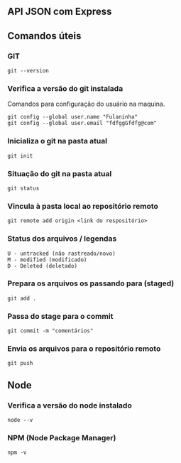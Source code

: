 ## API JSON com Express

## Comandos úteis

### GIT
```
git --version
```

### Verifica a versão do git instalada
Comandos para configuração do usuário na maquina.
```
git config --global user.name "Fulaninha"
git config --global user.email "fdfggGfdfg@com"
```

### Inicializa o git na pasta atual
```
git init
```

### Situação do git na pasta atual
```
git status
```

### Vincula à pasta local ao repositório remoto
```
git remote add origin <link do respositório>
```

### Status dos arquivos / legendas
```
U - untracked (não rastreado/novo)
M - modified (modificado)
D - Deleted (deletado)
```

### Prepara os arquivos os passando para (staged)
```
git add .
```

### Passa do stage para o commit
```
git commit -m "comentários"
```

### Envia os arquivos para o repositório remoto
```
git push
```


## Node

### Verifica a versão do node instalado
```
node --v
```

### NPM (Node Package Manager)
```
npm -v
```

